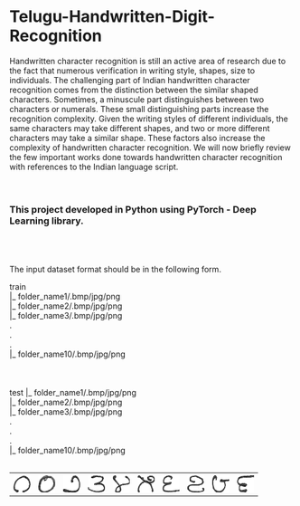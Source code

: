 # Telugu-Handwritten-Digit-Recognition

Handwritten character recognition is still an active area of research due to the fact that numerous verification in writing style, shapes, size to individuals. The challenging part of Indian handwritten character recognition comes from the distinction between the similar shaped characters. Sometimes, a minuscule part distinguishes between two characters or numerals. These small distinguishing parts increase the recognition complexity. Given the writing styles of different individuals, the same characters may take different shapes, and two or more different characters may take a similar shape. These factors also increase the complexity of handwritten character recognition. We will now briefly review the few important works done towards handwritten character recognition with references to the Indian language script. 
</br></br></br>
<h3>This project developed in Python using PyTorch - Deep Learning library.</h3>
</br></br></br>
The input dataset format should be in the following form.
<p>

train </br>
  |_ folder_name1/.bmp/jpg/png</br>
  |_ folder_name2/.bmp/jpg/png</br>
  |_ folder_name3/.bmp/jpg/png</br>
        .</br>
        .</br>
        .</br>
  |_ folder_name10/.bmp/jpg/png</br>
  </br>
  </br>  
test
  |_ folder_name1/.bmp/jpg/png</br>
  |_ folder_name2/.bmp/jpg/png</br>
  |_ folder_name3/.bmp/jpg/png</br>
        .</br>
        .</br>
        .</br>
  |_ folder_name10/.bmp/jpg/png</br>
  </br>
 </p> 
  <p align="center">
  <table style="width:100%" table>
  <tr>
    <th><img src="images/zero.bmp" width="30" height="30"/></th>
    <th><img src="images/one.bmp" width="30" height="30"/></th> 
    <th><img src="images/two.bmp" width="30" height="30"/></th>
    <th><img src="images/three.bmp" width="30" height="30"/></th>
    <th><img src="images/four.bmp" width="30" height="30"/></th> 
    <th><img src="images/five.bmp" width="30" height="30"/></th>
    <th><img src="images/six.bmp" width="30" height="30"/></th>
    <th><img src="images/seven.bmp" width="30" height="30"/></th> 
    <th><img src="images/eight.bmp" width="30" height="30"/></th>
    <th><img src="images/nine.bmp" width="30" height="30"/></th>    
  </tr>
</table>
</p>
  
